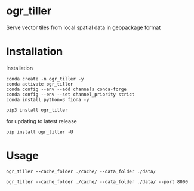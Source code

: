 # ogr_tiller
Serve vector tiles from local spatial data in geopackage format


# Installation

Installation
```
conda create -n ogr_tiller -y
conda activate ogr_tiller
conda config --env --add channels conda-forge
conda config --env --set channel_priority strict
conda install python=3 fiona -y

pip3 install ogr_tiller
```

for updating to latest release
```console
pip install ogr_tiller -U
```

# Usage

```
ogr_tiller --cache_folder ./cache/ --data_folder ./data/
```

```
ogr_tiller --cache_folder ./cache/ --data_folder ./data/ --port 8000
```
